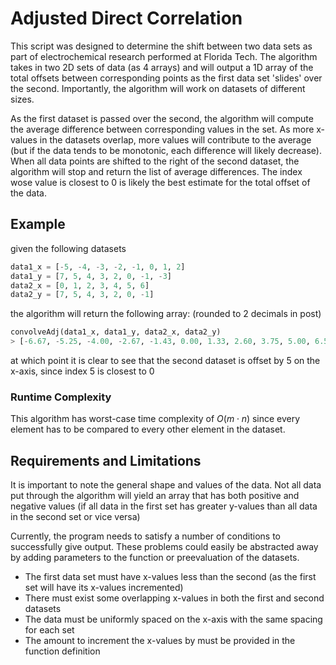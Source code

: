 # Adjusted Direct Correlation

This script was designed to determine the shift between two data sets as part of electrochemical research performed at Florida Tech. The algorithm takes in two 2D sets of data (as 4 arrays) and will output a 1D array of the total offsets between corresponding points as the first data set 'slides' over the second. Importantly, the algorithm will work on datasets of different sizes.

As the first dataset is passed over the second, the algorithm will compute the average difference between corresponding values in the set. As more x-values in the datasets overlap, more values will contribute to the average (but if the data tends to be monotonic, each difference will likely decrease). When all data points are shifted to the right of the second dataset, the algorithm will stop and return the list of average differences. The index wose value is closest to 0 is likely the best estimate for the total offset of the data.

## Example

given the following datasets
```python
data1_x = [-5, -4, -3, -2, -1, 0, 1, 2]
data1_y = [7, 5, 4, 3, 2, 0, -1, -3]
data2_x = [0, 1, 2, 3, 4, 5, 6]
data2_y = [7, 5, 4, 3, 2, 0, -1]
```
the algorithm will return the following array: (rounded to 2 decimals in post)
```python
convolveAdj(data1_x, data1_y, data2_x, data2_y)
> [-6.67, -5.25, -4.00, -2.67, -1.43, 0.00, 1.33, 2.60, 3.75, 5.00, 6.50]
```
at which point it is clear to see that the second dataset is offset by 5 on the x-axis, since index 5 is closest to 0

### Runtime Complexity

This algorithm has worst-case time complexity of $O(m \cdot n)$ since every element has to be compared to every other element in the dataset.

## Requirements and Limitations

It is important to note the general shape and values of the data. Not all data put through the algorithm will yield an array that has both positive and negative values (if all data in the first set has greater y-values than all data in the second set or vice versa)

Currently, the program needs to satisfy a number of conditions to successfully give output. These problems could easily be abstracted away by adding parameters to the function or preevaluation of the datasets.

- The first data set must have x-values less than the second (as the first set will have its x-values incremented)
- There must exist some overlapping x-values in both the first and second datasets
- The data must be uniformly spaced on the x-axis with the same spacing for each set
- The amount to increment the x-values by must be provided in the function definition
